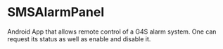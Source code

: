 SMSAlarmPanel
=============

Android App that allows remote control of a G4S alarm system. One can request its status as well as enable and disable it.
